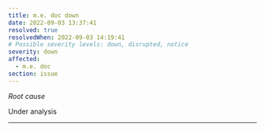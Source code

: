 ```yaml
---
title: m.e. doc down
date: 2022-09-03 13:37:41
resolved: true
resolvedWhen: 2022-09-03 14:19:41
# Possible severity levels: down, disrupted, notice
severity: down
affected:
  - m.e. doc
section: issue
---
```


*Root cause*

Under analysis

---


